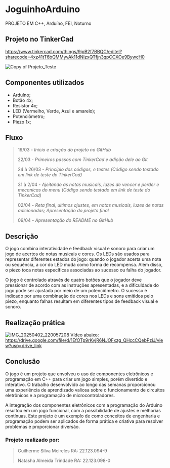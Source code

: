 # JoguinhoArduino
PROJETO EM C++, Arduíno, FEI, Noturno

## Projeto no TinkerCad
https://www.tinkercad.com/things/9ipB2f7BBQC/editel?sharecode=4xz41tT6bQMMyvAk11dNIzxQTfjn3qpCCXOe9BywcH0


![Copy of Projeto_Teste](https://github.com/user-attachments/assets/d50f543e-c7e6-42ed-b01d-052c41c4ae0b)


## Componentes utilizados
- Arduíno;
- Botão 4x;
- Resistor 4x;
- LED (Vermelho, Verde, Azul e amarelo);
- Potenciômetro;
- Piezo 1x;

## Fluxo
> 19/03 - _Início e criação do projeto no GitHub_
> 
> 22/03 - _Primeiros passos com TinkerCad e adição dele ao Git_
> 
> 24 à 26/03 - _Princípio dos códigos, e testes (Código sendo testado em link de teste do TinkerCad)_
> 
> 31 à 2/04 - _Ajeitando as notas musicais, luzes de vencer e perder e mecanicas do menu (Código sendo testado em link de teste do TinkerCad)_
>
> 02/04 - _Reta final, ultimos ajustes, em notas musicais, luzes de notas adicionadas;_
> _Apresentação do projeto final_
>
> 09/04 - _Apresentação do README no GitHub_

## Descrição
O jogo combina interatividade e feedback visual e sonoro para criar um jogo de acertos de notas musicais e cores. Os LEDs são usados para representar diferentes estados do jogo: quando o jogador acerta uma nota ou sequência, a cor do LED muda como forma de recompensa. Além disso, o piezo toca notas específicas associadas ao sucesso ou falha do jogador.

O jogo é controlado através de quatro botões que o jogador deve pressionar de acordo com as instruções apresentadas, e a dificuldade do jogo pode ser ajustada por meio de um potenciômetro. O sucesso é indicado por uma combinação de cores nos LEDs e sons emitidos pelo piezo, enquanto falhas resultam em diferentes tipos de feedback visual e sonoro.

## Realização prática
![IMG_20250402_220057208](https://github.com/user-attachments/assets/ce777c40-3ffb-472f-81f0-56d40a220bd7)
Vídeo abaixo:
https://drive.google.com/file/d/1EfOTp9rKvjR6NJOFxzg_QHccCQebPziJ/view?usp=drive_link
<br>


## Conclusão

O jogo é um projeto que envolveu o uso de componentes eletrônicos e programação em C++ para criar um jogo simples, porém divertido e interativo. O trabalho desenvolvido ao longo das semanas proporcionou uma experiência de aprendizado valiosa sobre o funcionamento de circuitos eletrônicos e a programação de microcontroladores.

A integração dos componentes eletrônicos com a programação do Arduino resultou em um jogo funcional, com a possibilidade de ajustes e melhorias contínuas. Este projeto é um exemplo de como conceitos de engenharia e programação podem ser aplicados de forma prática e criativa para resolver problemas e proporcionar diversão.

### Projeto realizado por:
> Guilherme Silva Meireles RA: 22.123.094-9
> 
> Natasha Almeida Trindade RA: 22.123.098-0
